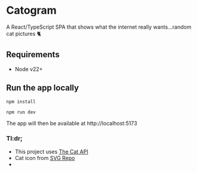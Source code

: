 # Catogram

A React/TypeScript SPA that shows what the internet really wants...random cat pictures 🐈

## Requirements

- Node v22+

## Run the app locally

`npm install`

`npm run dev`

The app will then be available at http://localhost:5173

### Tl:dr;

- This project uses [The Cat API](https://www.thecatapi.com)
- Cat icon from [SVG Repo](https://www.svgrepo.com)
-
